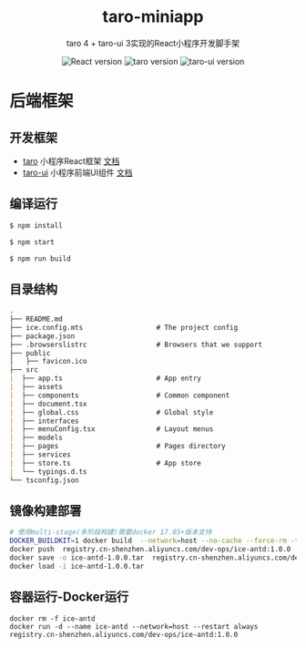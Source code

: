 <h1 align="center">taro-miniapp</h1>

<div align="center">
taro 4 + taro-ui 3实现的React小程序开发脚手架
<p align="center">
<img src="https://img.shields.io/badge/React-18.3.1-brightgreen" alt="React version"/>
<img src="https://img.shields.io/badge/taro-4.0.5-brightgreen" alt="taro version"/>
<img src="https://img.shields.io/badge/taro-ui-3.3.0-brightgreen" alt="taro-ui version"/> 
</p>
</div>

# 后端框架 

## 开发框架
- [taro](https://github.com/nervjs/taro) 小程序React框架 [文档](https://taro-docs.jd.com/docs/next/GETTING-STARTED)
- [taro-ui](https://github.com/NervJS/taro-ui) 小程序前端UI组件 [文档](https://taro-ui.jd.com/#/docs/introduction)

## 编译运行

```bash
$ npm install

$ npm start

$ npm run build
```

## 目录结构

```md
.
├── README.md
├── ice.config.mts                  # The project config
├── package.json
├── .browserslistrc                 # Browsers that we support
├── public
│   ├── favicon.ico   
├── src
|  ├── app.ts                       # App entry
|  ├── assets
|  ├── components                   # Common component
|  ├── document.tsx
|  ├── global.css                   # Global style
|  ├── interfaces
|  ├── menuConfig.tsx               # Layout menus
|  ├── models
|  ├── pages                        # Pages directory
|  ├── services
|  ├── store.ts                     # App store
|  └── typings.d.ts
└── tsconfig.json
```
## 镜像构建部署

```bash
# 使用multi-stage(多阶段构建)需要docker 17.05+版本支持
DOCKER_BUILDKIT=1 docker build  --network=host --no-cache --force-rm -t registry.cn-shenzhen.aliyuncs.com/dev-ops/ice-antd:1.0.0 .
docker push  registry.cn-shenzhen.aliyuncs.com/dev-ops/ice-antd:1.0.0
docker save -o ice-antd-1.0.0.tar  registry.cn-shenzhen.aliyuncs.com/dev-ops/ice-antd:1.0.0
docker load -i ice-antd-1.0.0.tar
```
## 容器运行-Docker运行
``` shell
docker rm -f ice-antd
docker run -d --name ice-antd --network=host --restart always registry.cn-shenzhen.aliyuncs.com/dev-ops/ice-antd:1.0.0
```